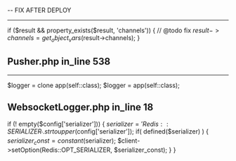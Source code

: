 -- FIX AFTER DEPLOY

---
if ($result && property_exists($result, 'channels')) { // @todo fix
$result->channels = get_object_vars($result->channels);
}

Pusher.php in_line 538
---

---
$logger = clone app(self::class);
$logger = app(self::class);

WebsocketLogger.php in_line 18
--
if (! empty($config['serializer'])) {
$serializer = 'Redis::SERIALIZER_' . strtoupper($config['serializer']);
if( defined($serializer) ) {
$serializer_const = constant($serializer);
$client->setOption(Redis::OPT_SERIALIZER, $serializer_const);
}
}
